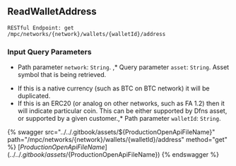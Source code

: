 
## ReadWalletAddress
`RESTful Endpoint: get /mpc/networks/{network}/wallets/{walletId}/address`



### Input Query Parameters
* Path parameter `network`: `String`. ,* Query parameter `asset`: `String`. Asset symbol that is being retrieved.

 - If this is a native currency (such as BTC on BTC network) it will be duplicated.
 - If this is an ERC20 (or analog on other networks, such as FA 1.2) then it will indicate particular coin. This can be either supported by Dfns asset, or supported by a given customer.,* Path parameter `walletId`: `String`.  
  


{% swagger src="../../.gitbook/assets/${ProductionOpenApiFileName}" path="/mpc/networks/{network}/wallets/{walletId}/address" method="get" %}
[${ProductionOpenApiFileName}](../../.gitbook/assets/${ProductionOpenApiFileName})
{% endswagger %}
